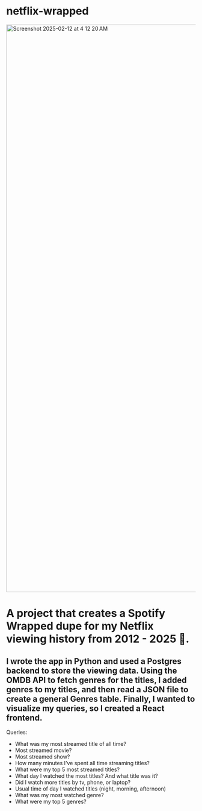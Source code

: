 # netflix-wrapped

<img width="1506" alt="Screenshot 2025-02-12 at 4 12 20 AM" src="https://github.com/user-attachments/assets/b02144f4-0bea-4b0e-9fd4-03f802606c68" />


<H1>A project that creates a Spotify Wrapped dupe for my Netflix viewing history from 2012 - 2025 🍿.</H1> 

<h2>I wrote the app in Python and used a Postgres backend to store the viewing data. Using the OMDB API to fetch genres for the titles, I added genres to my titles, and then read a JSON file to create a general Genres table. Finally, I wanted to visualize my queries, so I created a React frontend.</h2> 


Queries:

- What was my most streamed title of all time?
- Most streamed movie?
- Most streamed show?
- How many minutes I’ve spent all time streaming titles?
- What were my top 5 most streamed titles?
- What day I watched the most titles? And what title was it?
- Did I watch more titles by tv, phone, or laptop?
- Usual time of day I watched titles (night, morning, afternoon)
- What was my most watched genre?
- What were my top 5 genres?
